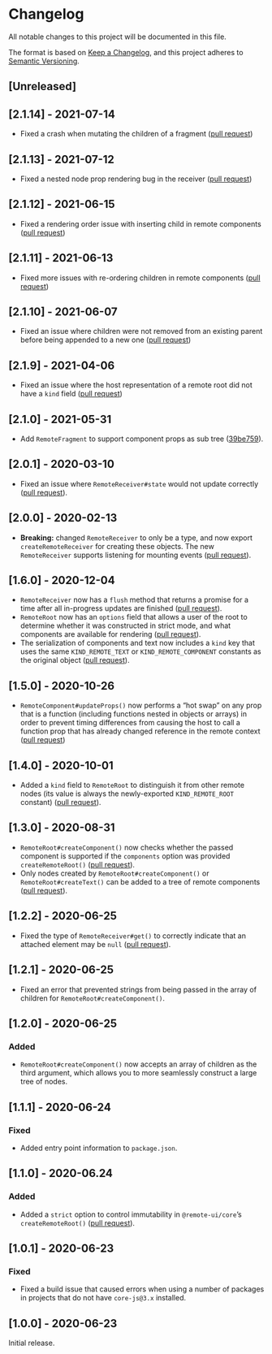 # Changelog

All notable changes to this project will be documented in this file.

The format is based on [Keep a Changelog](https://keepachangelog.com/en/1.0.0/),
and this project adheres to [Semantic Versioning](https://semver.org/spec/v2.0.0.html).

## [Unreleased]

## [2.1.14] - 2021-07-14

- Fixed a crash when mutating the children of a fragment ([pull request](https://github.com/Shopify/remote-ui/pull/170))

## [2.1.13] - 2021-07-12

- Fixed a nested node prop rendering bug in the receiver ([pull request](https://github.com/Shopify/remote-ui/pull/168))

## [2.1.12] - 2021-06-15

- Fixed a rendering order issue with inserting child in remote components ([pull request](https://github.com/Shopify/remote-ui/pull/165))

## [2.1.11] - 2021-06-13

- Fixed more issues with re-ordering children in remote components ([pull request](https://github.com/Shopify/remote-ui/pull/161))

## [2.1.10] - 2021-06-07

- Fixed an issue where children were not removed from an existing parent before being appended to a new one ([pull request](https://github.com/Shopify/remote-ui/pull/160))

## [2.1.9] - 2021-04-06

- Fixed an issue where the host representation of a remote root did not have a `kind` field ([pull request](https://github.com/Shopify/remote-ui/pull/150))

## [2.1.0] - 2021-05-31

- Add `RemoteFragment` to support component props as sub tree ([39be759](https://github.com/Shopify/remote-ui/commit/39be75999895aeee418c1ddced71819ad544c967)).

## [2.0.1] - 2020-03-10

- Fixed an issue where `RemoteReceiver#state` would not update correctly ([pull request](https://github.com/Shopify/remote-ui/pull/68)).

## [2.0.0] - 2020-02-13

- **Breaking:** changed `RemoteReceiver` to only be a type, and now export `createRemoteReceiver` for creating these objects. The new `RemoteReceiver` supports listening for mounting events ([pull request](https://github.com/Shopify/remote-ui/pull/66)).

## [1.6.0] - 2020-12-04

- `RemoteReceiver` now has a `flush` method that returns a promise for a time after all in-progress updates are finished ([pull request](https://github.com/Shopify/remote-ui/pull/47)).
- `RemoteRoot` now has an `options` field that allows a user of the root to determine whether it was constructed in strict mode, and what components are available for rendering ([pull request](https://github.com/Shopify/remote-ui/pull/47)).
- The serialization of components and text now includes a `kind` key that uses the same `KIND_REMOTE_TEXT` or `KIND_REMOTE_COMPONENT` constants as the original object ([pull request](https://github.com/Shopify/remote-ui/pull/47)).

## [1.5.0] - 2020-10-26

- `RemoteComponent#updateProps()` now performs a “hot swap” on any prop that is a function (including functions nested in objects or arrays) in order to prevent timing differences from causing the host to call a function prop that has already changed reference in the remote context ([pull request](https://github.com/Shopify/remote-ui/pull/32))

## [1.4.0] - 2020-10-01

- Added a `kind` field to `RemoteRoot` to distinguish it from other remote nodes (its value is always the newly-exported `KIND_REMOTE_ROOT` constant) ([pull request](https://github.com/Shopify/remote-ui/pull/23)).

## [1.3.0] - 2020-08-31

- `RemoteRoot#createComponent()` now checks whether the passed component is supported if the `components` option was provided `createRemoteRoot()` ([pull request](https://github.com/Shopify/remote-ui/pull/20)).
- Only nodes created by `RemoteRoot#createComponent()` or `RemoteRoot#createText()` can be added to a tree of remote components ([pull request](https://github.com/Shopify/remote-ui/pull/20)).

## [1.2.2] - 2020-06-25

- Fixed the type of `RemoteReceiver#get()` to correctly indicate that an attached element may be `null` ([pull request](https://github.com/Shopify/remote-ui/pull/17)).

## [1.2.1] - 2020-06-25

- Fixed an error that prevented strings from being passed in the array of children for `RemoteRoot#createComponent()`.

## [1.2.0] - 2020-06-25

### Added

- `RemoteRoot#createComponent()` now accepts an array of children as the third argument, which allows you to more seamlessly construct a large tree of nodes.

## [1.1.1] - 2020-06-24

### Fixed

- Added entry point information to `package.json`.

## [1.1.0] - 2020-06.24

### Added

- Added a `strict` option to control immutability in `@remote-ui/core`’s `createRemoteRoot()` ([pull request](https://github.com/Shopify/remote-ui/pull/16)).

## [1.0.1] - 2020-06-23

### Fixed

- Fixed a build issue that caused errors when using a number of packages in projects that do not have `core-js@3.x` installed.

## [1.0.0] - 2020-06-23

Initial release.
